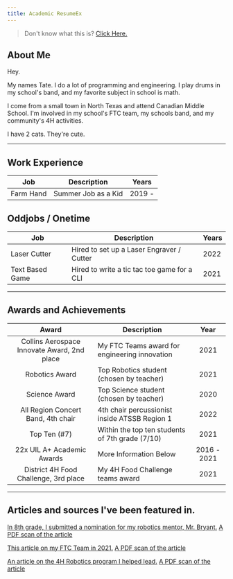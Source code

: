 ```yaml
---
title: Academic ResumeEx
---
```


> Don't know what this is? [Click Here.](/aboutresumeex)


## About Me
Hey.

My names Tate. I do a lot of programming and engineering. I play drums in my school's band, and my favorite subject in
school is math. 

I come from a small town in North Texas and attend Canadian Middle School. I'm involved in my school's FTC team, my schools band, and my community's 4H activities.


I have 2 cats. They're cute.

***

## Work Experience

| Job           | Description               | Years          |
|---------------|---------------------------|----------------|
| Farm Hand     | Summer Job as a Kid       | 2019 -         |


## Oddjobs / Onetime

| Job              | Description                                     | Years |
|------------------|-------------------------------------------------|-------|
| Laser Cutter     | Hired to set up a Laser Engraver / Cutter       | 2022  |
| Text Based Game  | Hired to write a tic tac toe game for a CLI     | 2021  |

---
## Awards and Achievements
|                    Award                    | Description                                     |    Year     |
|:-------------------------------------------:|-------------------------------------------------|:-----------:|
| Collins Aerospace Innovate Award, 2nd place | My FTC Teams award for engineering innovation   |    2021     |
|               Robotics Award                | Top Robotics student (chosen by teacher)        |    2021     |
|                Science Award                | Top Science student (chosen by teacher)         |    2020     |
|     All Region Concert Band, 4th chair      | 4th chair percussionist inside ATSSB Region 1   |    2022     |
|                Top Ten (#7)                 | Within the top ten students of 7th grade (7/10) |    2021     |
|         22x UIL A+ Academic Awards          | More Information Below                          | 2016 - 2021 |
|    District 4H Food Challenge, 3rd place    | My 4H Food Challenge teams award                |    2021     |
***

## Articles and sources I've been featured in.

[In 8th grade, I submitted a nomination for my robotics mentor, Mr. Bryant.](https://www.canadianrecord.com/index.php/school/chs-bruce-bryant-among-three-honored-teachers-rise)
[A PDF scan of the article](/archive/academics/teacher-on-the-rise-article.pdf)

[This article on my FTC Team in 2021.](https://www.canadianrecord.com/school/canadian-wildcat-robotics-teams-hit-their-competitive-stride-programs-second-year) 
[A PDF scan of the article](/archive/extracurricular/first-tech-challenge/2021/ftc_2021.pdf)


[An article on the 4H Robotics program I helped lead.](https://www.canadianrecord.com/school/4-hers-learn-robotics-basics-six-week-long-boot-camp)
[A PDF scan of the article](/archive/extracurricular/4h/robotics/2021/4h_robotics.pdf)



